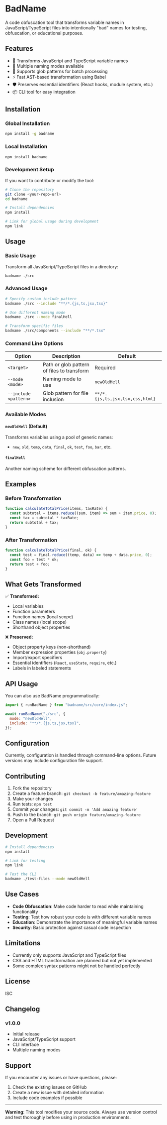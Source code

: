 # BadName

A code obfuscation tool that transforms variable names in JavaScript/TypeScript files into intentionally "bad" names for testing, obfuscation, or educational purposes.

## Features

- 🔄 Transforms JavaScript and TypeScript variable names
- 🎯 Multiple naming modes available
- 📁 Supports glob patterns for batch processing
- ⚡ Fast AST-based transformation using Babel
- 🛡️ Preserves essential identifiers (React hooks, module system, etc.)
- 📦 CLI tool for easy integration

## Installation

### Global Installation

```bash
npm install -g badname
```

### Local Installation

```bash
npm install badname
```

### Development Setup

If you want to contribute or modify the tool:

```bash
# Clone the repository
git clone <your-repo-url>
cd badname

# Install dependencies
npm install

# Link for global usage during development
npm link
```

## Usage

### Basic Usage

Transform all JavaScript/TypeScript files in a directory:

```bash
badname ./src
```

### Advanced Usage

```bash
# Specify custom include pattern
badname ./src --include "**/*.{js,ts,jsx,tsx}"

# Use different naming mode
badname ./src --mode finalHell

# Transform specific files
badname ./src/components --include "**/*.tsx"
```

### Command Line Options

| Option                | Description                                | Default                         |
| --------------------- | ------------------------------------------ | ------------------------------- |
| `<target>`            | Path or glob pattern of files to transform | Required                        |
| `--mode <mode>`       | Naming mode to use                         | `newOldHell`                    |
| `--include <pattern>` | Glob pattern for file inclusion            | `**/*.{js,ts,jsx,tsx,css,html}` |

### Available Modes

#### `newOldHell` (Default)

Transforms variables using a pool of generic names:

- `new`, `old`, `temp`, `data`, `final`, `ok`, `test`, `foo`, `bar`, etc.

#### `finalHell`

Another naming scheme for different obfuscation patterns.

## Examples

### Before Transformation

```javascript
function calculateTotalPrice(items, taxRate) {
  const subtotal = items.reduce((sum, item) => sum + item.price, 0);
  const tax = subtotal * taxRate;
  return subtotal + tax;
}
```

### After Transformation

```javascript
function calculateTotalPrice(final, ok) {
  const test = final.reduce((temp, data) => temp + data.price, 0);
  const foo = test * ok;
  return test + foo;
}
```

## What Gets Transformed

✅ **Transformed:**

- Local variables
- Function parameters
- Function names (local scope)
- Class names (local scope)
- Shorthand object properties

❌ **Preserved:**

- Object property keys (non-shorthand)
- Member expression properties (`obj.property`)
- Import/export specifiers
- Essential identifiers (`React`, `useState`, `require`, etc.)
- Labels in labeled statements

## API Usage

You can also use BadName programmatically:

```javascript
import { runBadName } from "badname/src/core/index.js";

await runBadName("./src", {
  mode: "newOldHell",
  include: "**/*.{js,ts,jsx,tsx}",
});
```

## Configuration

Currently, configuration is handled through command-line options. Future versions may include configuration file support.

## Contributing

1. Fork the repository
2. Create a feature branch: `git checkout -b feature/amazing-feature`
3. Make your changes
4. Run tests: `npm test`
5. Commit your changes: `git commit -m 'Add amazing feature'`
6. Push to the branch: `git push origin feature/amazing-feature`
7. Open a Pull Request

## Development

```bash
# Install dependencies
npm install

# Link for testing
npm link

# Test the CLI
badname ./test-files --mode newOldHell
```

## Use Cases

- **Code Obfuscation**: Make code harder to read while maintaining functionality
- **Testing**: Test how robust your code is with different variable names
- **Education**: Demonstrate the importance of meaningful variable names
- **Security**: Basic protection against casual code inspection

## Limitations

- Currently only supports JavaScript and TypeScript files
- CSS and HTML transformation are planned but not yet implemented
- Some complex syntax patterns might not be handled perfectly

## License

ISC

## Changelog

### v1.0.0

- Initial release
- JavaScript/TypeScript support
- CLI interface
- Multiple naming modes

## Support

If you encounter any issues or have questions, please:

1. Check the existing issues on GitHub
2. Create a new issue with detailed information
3. Include code examples if possible

---

**Warning**: This tool modifies your source code. Always use version control and test thoroughly before using in production environments.
